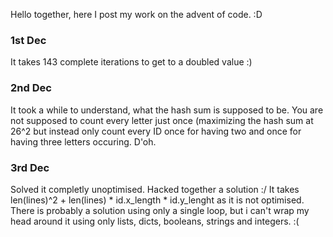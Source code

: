 Hello together, here I post my work on the advent of code. :D

### 1st Dec ###
It takes 143 complete iterations to get to a doubled value :)

### 2nd Dec ###
It took a while to understand, what the hash sum is supposed to be. You are not supposed to count every letter just once (maximizing the hash sum at 26^2 but instead only count every ID once for having two and once for having three letters occuring. D'oh.

### 3rd Dec ###
Solved it completly unoptimised. Hacked together a solution :/ It takes len(lines)^2 + len(lines) * id.x_length * id.y_lenght as it is not optimised. There is probably a solution using only a single loop, but i can't wrap my head around it using only lists, dicts, booleans, strings and integers. :(
